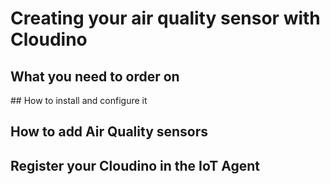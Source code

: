# Creating your air quality sensor with Cloudino

## What you need to order on

## How to install and configure it

## How to add Air Quality sensors

## Register your Cloudino in the IoT Agent